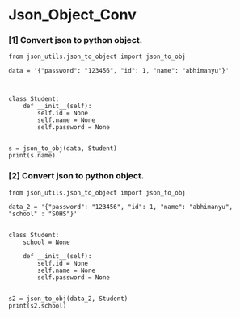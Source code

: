 # Json_Object_Conv

### [1] Convert json to python object.

```
from json_utils.json_to_object import json_to_obj

data = '{"password": "123456", "id": 1, "name": "abhimanyu"}'



class Student:
    def __init__(self):
        self.id = None
        self.name = None
        self.password = None


s = json_to_obj(data, Student)
print(s.name)
```


### [2] Convert json to python object.

```
from json_utils.json_to_object import json_to_obj

data_2 = '{"password": "123456", "id": 1, "name": "abhimanyu", "school" : "SOHS"}'


class Student:
    school = None

    def __init__(self):
        self.id = None
        self.name = None
        self.password = None


s2 = json_to_obj(data_2, Student)
print(s2.school)

```
